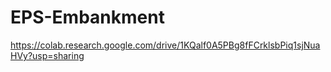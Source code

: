 # EPS-Embankment
https://colab.research.google.com/drive/1KQalf0A5PBg8fFCrklsbPiq1sjNuaHVy?usp=sharing
